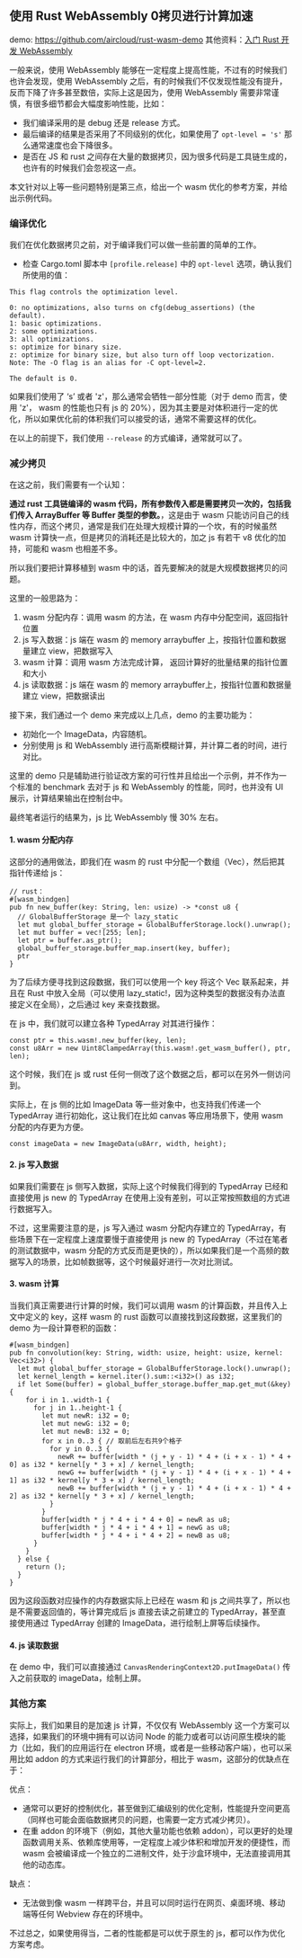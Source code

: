 ## 使用 Rust WebAssembly 0拷贝进行计算加速

demo: https://github.com/aircloud/rust-wasm-demo
其他资料：[入门 Rust 开发 WebAssembly](https://zhuanlan.zhihu.com/p/104299612)

一般来说，使用 WebAssembly 能够在一定程度上提高性能，不过有的时候我们也许会发现，使用 WebAssembly 之后，有的时候我们不仅发现性能没有提升，反而下降了许多甚至数倍，实际上这是因为，使用 WebAssembly 需要非常谨慎，有很多细节都会大幅度影响性能，比如：

* 我们编译采用的是 debug 还是 release 方式。
* 最后编译的结果是否采用了不同级别的优化，如果使用了 `opt-level = 's'` 那么通常速度也会下降很多。
* 是否在 JS 和 rust 之间存在大量的数据拷贝，因为很多代码是工具链生成的，也许有的时候我们会忽视这一点。

本文针对以上等一些问题特别是第三点，给出一个 wasm 优化的参考方案，并给出示例代码。

### 编译优化

我们在优化数据拷贝之前，对于编译我们可以做一些前置的简单的工作。

* 检查 Cargo.toml 脚本中 `[profile.release]` 中的 `opt-level` 选项，确认我们所使用的值：

```
This flag controls the optimization level.

0: no optimizations, also turns on cfg(debug_assertions) (the default).
1: basic optimizations.
2: some optimizations.
3: all optimizations.
s: optimize for binary size.
z: optimize for binary size, but also turn off loop vectorization.
Note: The -O flag is an alias for -C opt-level=2.

The default is 0.
```

如果我们使用了 ‘s’ 或者 'z'，那么通常会牺牲一部分性能（对于 demo 而言，使用 'z'， wasm 的性能也只有 js 的 20%），因为其主要是对体积进行一定的优化，所以如果优化前的体积我们可以接受的话，通常不需要这样的优化。

在以上的前提下，我们使用 `--release` 的方式编译，通常就可以了。

### 减少拷贝

在这之前，我们需要有一个认知：

**通过 rust 工具链编译的 wasm 代码，所有参数传入都是需要拷贝一次的，包括我们传入 ArrayBuffer 等 Buffer 类型的参数。**，这是由于 wasm 只能访问自己的线性内存，而这个拷贝，通常是我们在处理大规模计算的一个坎，有的时候虽然 wasm 计算快一点，但是拷贝的消耗还是比较大的，加之 js 有若干 v8 优化的加持，可能和 wasm 也相差不多。

所以我们要把计算移植到 wasm 中的话，首先要解决的就是大规模数据拷贝的问题。

这里的一般思路为：

1. wasm 分配内存：调用 wasm 的方法，在 wasm 内存中分配空间，返回指针位置
2. js 写入数据：js 端在 wasm 的 memory arraybuffer 上，按指针位置和数据量建立 view，把数据写入
3. wasm 计算：调用 wasm 方法完成计算， 返回计算好的批量结果的指针位置和大小
4. js 读取数据：js 端在 wasm 的 memory arraybuffer上，按指针位置和数据量建立 view，把数据读出

接下来，我们通过一个 demo 来完成以上几点，demo 的主要功能为：

* 初始化一个 ImageData，内容随机。
* 分别使用 js 和 WebAssembly 进行高斯模糊计算，并计算二者的时间，进行对比。

这里的 demo 只是辅助进行验证改方案的可行性并且给出一个示例，并不作为一个标准的 benchmark 去对于 js 和 WebAssembly 的性能，同时，也并没有 UI 展示，计算结果输出在控制台中。

最终笔者运行的结果为，js 比 WebAssembly 慢 30% 左右。

#### 1. wasm 分配内存

这部分的通用做法，即我们在 wasm 的 rust 中分配一个数组（Vec），然后把其指针传递给 js：

```
// rust：
#[wasm_bindgen]
pub fn new_buffer(key: String, len: usize) -> *const u8 {
  // GlobalBufferStorage 是一个 lazy_static
  let mut global_buffer_storage = GlobalBufferStorage.lock().unwrap();
  let mut buffer = vec![255; len];
  let ptr = buffer.as_ptr();
  global_buffer_storage.buffer_map.insert(key, buffer);
  ptr
}
```

为了后续方便寻找到这段数据，我们可以使用一个 key 将这个 Vec 联系起来，并且在 Rust 中放入全局（可以使用 lazy_static!，因为这种类型的数据没有办法直接定义在全局），之后通过 key 来查找数据。

在 js 中，我们就可以建立各种 TypedArray 对其进行操作：

```
const ptr = this.wasm!.new_buffer(key, len);
const u8Arr = new Uint8ClampedArray(this.wasm!.get_wasm_buffer(), ptr, len);
```

这个时候，我们在 js 或 rust 任何一侧改了这个数据之后，都可以在另外一侧访问到。

实际上，在 js 侧的比如 ImageData 等一些对象中，也支持我们传递一个 TypedArray 进行初始化，这让我们在比如 canvas 等应用场景下，使用 wasm 分配的内存更为方便。

```
const imageData = new ImageData(u8Arr, width, height);
```

#### 2. js 写入数据

如果我们需要在 js 侧写入数据，实际上这个时候我们得到的 TypedArray 已经和直接使用 js new 的 TypedArray 在使用上没有差别，可以正常按照数组的方式进行数据写入。

不过，这里需要注意的是，js 写入通过 wasm 分配内存建立的 TypedArray，有些场景下在一定程度上速度要慢于直接使用 js new 的 TypedArray（不过在笔者的测试数据中，wasm 分配的方式反而是更快的），所以如果我们是一个高频的数据写入的场景，比如帧数据等，这个时候最好进行一次对比测试。


#### 3. wasm 计算

当我们真正需要进行计算的时候，我们可以调用 wasm 的计算函数，并且传入上文中定义的 key，这样 wasm 的 rust 函数可以直接找到这段数据，这里我们的 demo 为一段计算卷积的函数：

```
#[wasm_bindgen]
pub fn convolution(key: String, width: usize, height: usize, kernel: Vec<i32>) {
  let mut global_buffer_storage = GlobalBufferStorage.lock().unwrap();
  let kernel_length = kernel.iter().sum::<i32>() as i32;
  if let Some(buffer) = global_buffer_storage.buffer_map.get_mut(&key) {
    for i in 1..width-1 {
      for j in 1..height-1 {
        let mut newR: i32 = 0;
        let mut newG: i32 = 0;
        let mut newB: i32 = 0;
        for x in 0..3 { // 取前后左右共9个格子
          for y in 0..3 {
            newR += buffer[width * (j + y - 1) * 4 + (i + x - 1) * 4 + 0] as i32 * kernel[y * 3 + x] / kernel_length;
            newG += buffer[width * (j + y - 1) * 4 + (i + x - 1) * 4 + 1] as i32 * kernel[y * 3 + x] / kernel_length;
            newB += buffer[width * (j + y - 1) * 4 + (i + x - 1) * 4 + 2] as i32 * kernel[y * 3 + x] / kernel_length;
          }
        }
        buffer[width * j * 4 + i * 4 + 0] = newR as u8;
        buffer[width * j * 4 + i * 4 + 1] = newG as u8;
        buffer[width * j * 4 + i * 4 + 2] = newB as u8;
      }
    }
  } else {
    return ();
  }
}
```

因为这段函数对应操作的内存数据实际上已经在 wasm 和 js 之间共享了，所以也是不需要返回值的，等计算完成后 js 直接去读之前建立的 TypedArray，甚至直接使用通过 TypedArray 创建的 ImageData，进行绘制上屏等后续操作。

#### 4. js 读取数据

在 demo 中，我们可以直接通过 `CanvasRenderingContext2D.putImageData()` 传入之前获取的 imageData，绘制上屏。

### 其他方案

实际上，我们如果目的是加速 js 计算，不仅仅有 WebAssembly 这一个方案可以选择，如果我们的环境中拥有可以访问 Node 的能力或者可以访问原生模块的能力（比如，我们的应用运行在 electron 环境，或者是一些移动客户端），也可以采用比如 addon 的方式来运行我们的计算部分，相比于 wasm，这部分的优缺点在于：

优点：

* 通常可以更好的控制优化，甚至做到汇编级别的优化定制，性能提升空间更高（同样也可能会面临数据拷贝的问题，也需要一定方式减少拷贝）。
* 在重 addon 的环境下（例如，其他大量功能也依赖 addon），可以更好的处理函数调用关系、依赖库使用等，一定程度上减少体积和增加开发的便捷性，而 wasm 会被编译成一个独立的二进制文件，处于沙盒环境中，无法直接调用其他的动态库。

缺点：

* 无法做到像 wasm 一样跨平台，并且可以同时运行在网页、桌面环境、移动端等任何 Webview 存在的环境中。

不过总之，如果使用得当，二者的性能都是可以优于原生的 js，都可以作为优化方案考虑。
